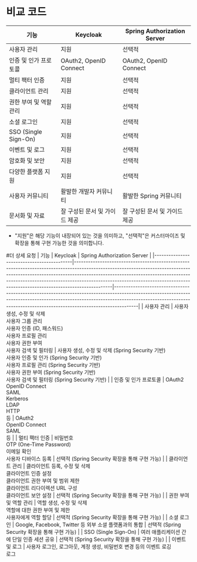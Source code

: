 # 비교 코드
| 기능                    | Keycloak                     | Spring Authorization Server |
|-------------------------|------------------------------|-----------------------------|
| 사용자 관리              | 지원                         | 선택적                      |
| 인증 및 인가 프로토콜    | OAuth2, OpenID Connect       | OAuth2, OpenID Connect      |
| 멀티 팩터 인증          | 지원                         | 선택적                      |
| 클라이언트 관리          | 지원                         | 선택적                      |
| 권한 부여 및 역할 관리 | 지원                         | 선택적                      |
| 소셜 로그인              | 지원                         | 선택적                      |
| SSO (Single Sign-On)    | 지원                         | 선택적                      |
| 이벤트 및 로그           | 지원                         | 선택적                      |
| 암호화 및 보안          | 지원                         | 선택적                      |
| 다양한 플랫폼 지원       | 지원                         | 선택적                      |
| 사용자 커뮤니티          | 활발한 개발자 커뮤니티       | 활발한 Spring 커뮤니티    |
| 문서화 및 자료           | 잘 구성된 문서 및 가이드 제공 | 잘 구성된 문서 및 가이드 제공|

* "지원"은 해당 기능이 내장되어 있는 것을 의미하고, "선택적"은 커스터마이즈 및 확장을 통해 구현 가능한 것을 의미합니다.

#더 상세 요청
| 기능                                      | Keycloak                                                                                                                                                                                                                                                                                                                               | Spring Authorization Server                                                                                                                                                                                                                        |
|-------------------------------------------|----------------------------------------------------------------------------------------------------------------------------------------------------------------------------------------------------------------------------------------------------------------------------------------------------------------------------------------|----------------------------------------------------------------------------------------------------------------------------------------------------------------------------------------------------------------------------------------------------|
| 사용자 관리                                | 사용자 생성, 수정 및 삭제<br>사용자 그룹 관리<br>사용자 인증 (ID, 패스워드)<br>사용자 프로필 관리<br>사용자 권한 부여<br>사용자 검색 및 필터링                                                                                                                                                                                              | 사용자 생성, 수정 및 삭제 (Spring Security 기반)<br>사용자 인증 및 인가 (Spring Security 기반)<br>사용자 프로필 관리 (Spring Security 기반)<br>사용자 권한 부여 (Spring Security 기반)<br>사용자 검색 및 필터링 (Spring Security 기반)                                                        |
| 인증 및 인가 프로토콜                      | OAuth2<br>OpenID Connect<br>SAML<br>Kerberos<br>LDAP<br>HTTP<br>등                                                                                                                                                                                                                                                                      | OAuth2<br>OpenID Connect<br>SAML<br>등                                                                                                                                                                                                               |
| 멀티 팩터 인증                            | 비밀번호<br>OTP (One-Time Password)<br>이메일 확인<br>사용자 디바이스 등록                                                                                                                                                                                                                                                              | 선택적 (Spring Security 확장을 통해 구현 가능)                                                                                                                                                                                                    |
| 클라이언트 관리                            | 클라이언트 등록, 수정 및 삭제<br>클라이언트 인증 설정<br>클라이언트 권한 부여 및 범위 제한<br>클라이언트 리다이렉션 URL 구성<br>클라이언트 보안 설정                                                                                                                                                                                       | 선택적 (Spring Security 확장을 통해 구현 가능)                                                                                                                                                                                                    |
| 권한 부여 및 역할 관리                   | 역할 생성, 수정 및 삭제<br>역할에 대한 권한 부여 및 제한<br>사용자에게 역할 할당                                                                                                                                                                                                                                                        | 선택적 (Spring Security 확장을 통해 구현 가능)                                                                                                                                                                                                    |
| 소셜 로그인                                | Google, Facebook, Twitter 등 외부 소셜 플랫폼과의 통합                                                                                                                                                                                                                                                                                       | 선택적 (Spring Security 확장을 통해 구현 가능)                                                                                                                                                                                                    |
| SSO (Single Sign-On)                      | 여러 애플리케이션 간에 단일 인증 세션 공유                                                                                                                                                                                                                                                                                              | 선택적 (Spring Security 확장을 통해 구현 가능)                                                                                                                                                                                                    |
| 이벤트 및 로그                             | 사용자 로그인, 로그아웃, 계정 생성, 비밀번호 변경 등의 이벤트 로깅<br>로그
